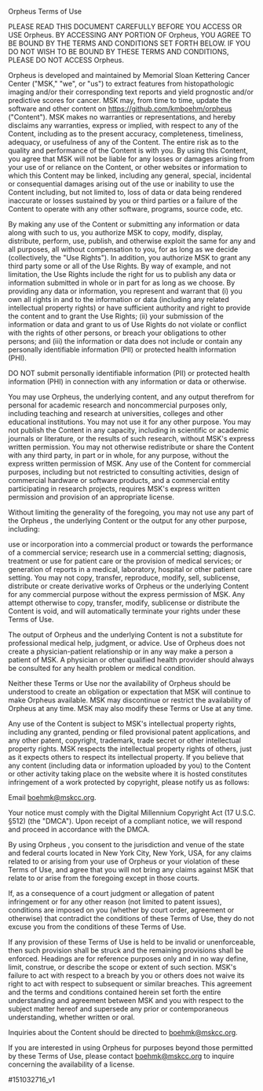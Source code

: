 Orpheus Terms of Use

PLEASE READ THIS DOCUMENT CAREFULLY BEFORE YOU ACCESS OR USE Orpheus. BY ACCESSING ANY PORTION OF Orpheus, YOU AGREE TO BE BOUND BY THE TERMS AND CONDITIONS SET FORTH BELOW. IF YOU DO NOT WISH TO BE BOUND BY THESE TERMS AND CONDITIONS, PLEASE DO NOT ACCESS Orpheus.

Orpheus is developed and maintained by Memorial Sloan Kettering Cancer Center ("MSK," "we", or "us") to extract features from histopathologic imaging and/or their corresponding text reports and yield prognostic and/or predictive scores for cancer. MSK may, from time to time, update the software and other content on https://github.com/kmboehm/orpheus ("Content"). MSK makes no warranties or representations, and hereby disclaims any warranties, express or implied, with respect to any of the Content, including as to the present accuracy, completeness, timeliness, adequacy, or usefulness of any of the Content. The entire risk as to the quality and performance of the Content is with you. By using this Content, you agree that MSK will not be liable for any losses or damages arising from your use of or reliance on the Content, or other websites or information to which this Content may be linked, including any general, special, incidental or consequential damages arising out of the use or inability to use the Content including, but not limited to, loss of data or data being rendered inaccurate or losses sustained by you or third parties or a failure of the Content to operate with any other software, programs, source code, etc.

By making any use of the Content or submitting any information or data along with such to us, you authorize MSK to copy, modify, display, distribute, perform, use, publish, and otherwise exploit the same for any and all purposes, all without compensation to you, for as long as we decide (collectively, the "Use Rights"). In addition, you authorize MSK to grant any third party some or all of the Use Rights. By way of example, and not limitation, the Use Rights include the right for us to publish any data or information submitted in whole or in part for as long as we choose. By providing any data or information, you represent and warrant that (i) you own all rights in and to the information or data (including any related intellectual property rights) or have sufficient authority and right to provide the content and to grant the Use Rights; (ii) your submission of the information or data and grant to us of Use Rights do not violate or conflict with the rights of other persons, or breach your obligations to other persons; and (iii) the information or data does not include or contain any personally identifiable information (PII) or protected health information (PHI).

DO NOT submit personally identifiable information (PII) or protected health information (PHI) in connection with any information or data or otherwise.

You may use Orpheus, the underlying content, and any output therefrom for personal for academic research and noncommercial purposes only, including teaching and research at universities, colleges and other educational institutions. You may not use it for any other purpose. You may not publish the Content in any capacity, including in scientific or academic journals or literature, or the results of such research, without MSK's express written permission. You may not otherwise redistribute or share the Content with any third party, in part or in whole, for any purpose, without the express written permission of MSK. Any use of the Content for commercial purposes, including but not restricted to consulting activities, design of commercial hardware or software products, and a commercial entity participating in research projects, requires MSK's express written permission and provision of an appropriate license.

Without limiting the generality of the foregoing, you may not use any part of the Orpheus , the underlying Content or the output for any other purpose, including:

use or incorporation into a commercial product or towards the performance of a commercial service;
research use in a commercial setting;
diagnosis, treatment or use for patient care or the provision of medical services; or
generation of reports in a medical, laboratory, hospital or other patient care setting.
You may not copy, transfer, reproduce, modify, sell, sublicense, distribute or create derivative works of Orpheus or the underlying Content for any commercial purpose without the express permission of MSK. Any attempt otherwise to copy, transfer, modify, sublicense or distribute the Content is void, and will automatically terminate your rights under these Terms of Use.

The output of Orpheus and the underlying Content is not a substitute for professional medical help, judgment, or advice. Use of Orpheus does not create a physician-patient relationship or in any way make a person a patient of MSK. A physician or other qualified health provider should always be consulted for any health problem or medical condition.

Neither these Terms or Use nor the availability of Orpheus should be understood to create an obligation or expectation that MSK will continue to make Orpheus available. MSK may discontinue or restrict the availability of Orpheus at any time. MSK may also modify these Terms or Use at any time.

Any use of the Content is subject to MSK's intellectual property rights, including any granted, pending or filed provisional patent applications, and any other patent, copyright, trademark, trade secret or other intellectual property rights. MSK respects the intellectual property rights of others, just as it expects others to respect its intellectual property. If you believe that any content (including data or information uploaded by you) to the Content or other activity taking place on the website where it is hosted constitutes infringement of a work protected by copyright, please notify us as follows:

Email boehmk@mskcc.org.

Your notice must comply with the Digital Millennium Copyright Act (17 U.S.C. §512) (the "DMCA"). Upon receipt of a compliant notice, we will respond and proceed in accordance with the DMCA.

By using Orpheus , you consent to the jurisdiction and venue of the state and federal courts located in New York City, New York, USA, for any claims related to or arising from your use of Orpheus or your violation of these Terms of Use, and agree that you will not bring any claims against MSK that relate to or arise from the foregoing except in those courts.

If, as a consequence of a court judgment or allegation of patent infringement or for any other reason (not limited to patent issues), conditions are imposed on you (whether by court order, agreement or otherwise) that contradict the conditions of these Terms of Use, they do not excuse you from the conditions of these Terms of Use.

If any provision of these Terms of Use is held to be invalid or unenforceable, then such provision shall be struck and the remaining provisions shall be enforced. Headings are for reference purposes only and in no way define, limit, construe, or describe the scope or extent of such section. MSK's failure to act with respect to a breach by you or others does not waive its right to act with respect to subsequent or similar breaches. This agreement and the terms and conditions contained herein set forth the entire understanding and agreement between MSK and you with respect to the subject matter hereof and supersede any prior or contemporaneous understanding, whether written or oral.

Inquiries about the Content should be directed to boehmk@mskcc.org.

If you are interested in using Orpheus for purposes beyond those permitted by these Terms of Use, please contact boehmk@mskcc.org to inquire concerning the availability of a license.

#151032716_v1